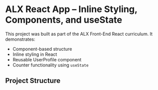 # ALX React App – Inline Styling, Components, and useState

This project was built as part of the ALX Front-End React curriculum. It demonstrates:

- Component-based structure
- Inline styling in React
- Reusable UserProfile component
- Counter functionality using `useState`

## Project Structure


